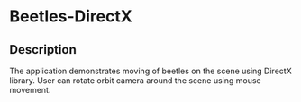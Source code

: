 # Beetles-DirectX
## Description
The application demonstrates moving of beetles on the scene using DirectX library. User can rotate orbit camera around the scene using mouse movement. 
